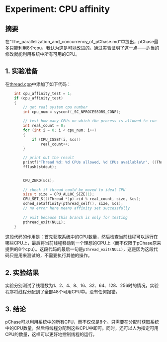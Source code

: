 # Experiment: CPU affinity

## 摘要
在“The_parallelization_and_concurrency_of_pChase.md”中提出，pChase最多只能利用8个cpu，我认为这是可以改进的。通过实验证明了这一点——适当的修改就能利用系统中所有可用的CPU。

## 1. 实验准备
在[thread.cpp]()中添加了如下代码：
```cpp
	int cpu_affinity_test = 1;
	if (cpu_affinity_test)
	{
		// get real system cpu number
		int cpu_num = sysconf(_SC_NPROCESSORS_CONF);

		// test how many CPUs on which the process is allowed to run
		int real_count = 0;
		for (int i = 0; i < cpu_num; i++)
		{
			if (CPU_ISSET(i, &cs))
				real_count++;
		}

		// print out the result
		printf("Thread %d: %d CPUs allowed, %d CPUs available\n", ((Thread *)p)->id, count, real_count);
		fflush(stdout);

		
		CPU_ZERO(&cs);
		
		// check if thread could be moved to ideal CPU
		size_t size = CPU_ALLOC_SIZE(1);
		CPU_SET_S(((Thread *)p)->id % real_count, size, &cs);
		sched_setaffinity(pthread_self(), size, &cs);
		// no error here means affinity set successfully
		
		// exit because this branch is only for testing
		pthread_exit(NULL);
	}
```
这段代码的作用是：首先获取系统中的CPU数量，然后检查当前线程可以运行在哪些CPU上，最后将当前线程移动到一个理想的CPU上（而不仅限于pChase原来提供的8个cpu）。这段代码的最后一句是`pthread_exit(NULL)`，这是因为这段代码只是用来测试的，不需要执行其他的操作。

## 2. 实验结果
实验分别测试了线程数为1、2、4、8、16、32、64、128、256时的情况，实验程序将线程分配到了全部48个可用CPU中。没有任何报错。

## 3. 结论
pChase可以利用系统中的所有CPU，而不仅仅是8个。只需要在分配时获取系统中的CPU数量，然后将线程分配到这些CPU中即可。同时，还可以人为指定可用CPU的数量，这样可以更好地控制线程的运行。
